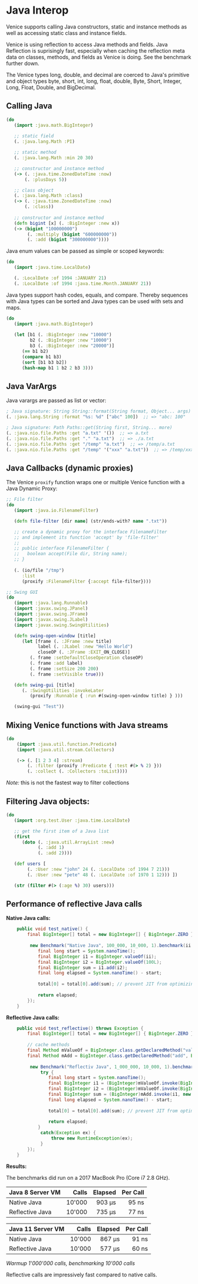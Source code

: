 # Java Interop

Venice supports calling Java constructors, static and instance methods as well as 
accessing static class and instance fields. 

Venice is using reflection to access Java methods and fields. Java Reflection is 
suprisingly fast, especially when caching the reflection meta data on classes, 
methods, and fields as Venice is doing. See the benchmark further down.

The Venice types long, double, and decimal are coerced to Java's primitive and
object types byte, short, int, long, float, double, Byte, Short, Integer, Long, 
Float, Double, and BigDecimal.


## Calling Java

```clojure
(do
   (import :java.math.BigInteger)
   
   ;; static field
   (. :java.lang.Math :PI)

   ;; static method
   (. :java.lang.Math :min 20 30)

   ;; constructor and instance method
   (-> (. :java.time.ZonedDateTime :now) 
       (. :plusDays 5))

   ;; class object
   (. :java.lang.Math :class)
   (-> (. :java.time.ZonedDateTime :now) 
       (. :class))
       
   ;; constructor and instance method
   (defn bigint [x] (. :BigInteger :new x))
   (-> (bigint "100000000")
        (. :multiply (bigint "600000000"))
        (. :add (bigint "300000000"))))
```


Java enum values can be passed as simple or scoped keywords:

```clojure
(do
   (import :java.time.LocalDate)

   (. :LocalDate :of 1994 :JANUARY 21)   
   (. :LocalDate :of 1994 :java.time.Month.JANUARY 21))
```


Java types support hash codes, equals, and compare. Thereby sequences with Java types
can be sorted and Java types can be used with sets and maps.

```clojure
(do
   (import :java.math.BigInteger)
   
   (let [b1 (. :BigInteger :new "10000")
         b2 (. :BigInteger :new "10000")
         b3 (. :BigInteger :new "20000")] 
      (== b1 b2)
      (compare b1 b3)
      (sort [b1 b3 b2])
      (hash-map b1 1 b2 2 b3 3)))
```


## Java VarArgs

Java varargs are passed as list or vector:

```clojure
; Java signature: String String::format(String format, Object... args)
(. :java.lang.String :format "%s: %d" ["abc" 100])  ;; => "abc: 100"

; Java signature: Path Paths::get(String first, String... more)
(. :java.nio.file.Paths :get "a.txt" '())  ;; => a.txt
(. :java.nio.file.Paths :get "." "a.txt")  ;; => ./a.txt
(. :java.nio.file.Paths :get "/temp" "a.txt")  ;; => /temp/a.txt
(. :java.nio.file.Paths :get "/temp" '("xxx" "a.txt"))  ;; => /temp/xxx/a.txt
```


## Java Callbacks (dynamic proxies)

The Venice `proxify` function wraps one or multiple Venice function with 
a Java Dynamic Proxy:

```clojure
;; File filter
(do
   (import :java.io.FilenameFilter)

   (defn file-filter [dir name] (str/ends-with? name ".txt"))

   ;; create a dynamic proxy for the interface FilenameFilter
   ;; and implement its function 'accept' by 'file-filter'
   ;;
   ;; public interface FilenameFilter {
   ;;   boolean accept(File dir, String name);
   ;; }
   
   (. (io/file "/tmp") 
      :list 
      (proxify :FilenameFilter {:accept file-filter})))
```


```clojure
;; Swing GUI
(do
   (import :java.lang.Runnable)
   (import :javax.swing.JPanel)
   (import :javax.swing.JFrame)
   (import :javax.swing.JLabel)
   (import :javax.swing.SwingUtilities)

   (defn swing-open-window [title]
      (let [frame (. :JFrame :new title)
            label (. :JLabel :new "Hello World")
            closeOP (. :JFrame :EXIT_ON_CLOSE)]
         (. frame :setDefaultCloseOperation closeOP)
         (. frame :add label)
         (. frame :setSize 200 200)
         (. frame :setVisible true)))

   (defn swing-gui [title]
      (. :SwingUtilities :invokeLater
         (proxify :Runnable { :run #(swing-open-window title) } )))

   (swing-gui "Test"))
```


## Mixing Venice functions with Java streams

```clojure
(do
    (import :java.util.function.Predicate)
    (import :java.util.stream.Collectors)

    (-> (. [1 2 3 4] :stream)
        (. :filter (proxify :Predicate { :test #(> % 2) }))
        (. :collect (. :Collectors :toList))))
```

_Note:_ this is not the fastest way to filter collections


## Filtering Java objects:

```clojure
(do
   (import :org.test.User :java.time.LocalDate)

   ;; get the first item of a Java list
   (first
      (doto (. :java.util.ArrayList :new)
            (. :add 1)
            (. :add 2))))

   (def users [
        (. :User :new "john" 24 (. :LocalDate :of 1994 7 21)))
        (. :User :new "pete" 48 (. :LocalDate :of 1970 1 12))) ])

   (str (filter #(> (:age %) 30) users)))
```


## Performance of reflective Java calls


**Native Java calls:**

```java
    public void test_native() {
        final BigInteger[] total = new BigInteger[] { BigInteger.ZERO };
        
         new Benchmark("Native Java", 100_000, 10_000, 1).benchmark(ii -> {
            final long start = System.nanoTime();
            final BigInteger i1 = BigInteger.valueOf(ii);
            final BigInteger i2 = BigInteger.valueOf(100L);
            final BigInteger sum = i1.add(i2);               
            final long elapsed = System.nanoTime() - start;
            
            total[0] = total[0].add(sum); // prevent JIT from optimizing too much
               
            return elapsed;
        });
    }
```

**Reflective Java calls:**

```java
    public void test_reflective() throws Exception {
        final BigInteger[] total = new BigInteger[] { BigInteger.ZERO };
        
        // cache methods
        final Method mValueOf = BigInteger.class.getDeclaredMethod("valueOf", long.class);
        final Method mAdd = BigInteger.class.getDeclaredMethod("add", BigInteger.class);
        
         new Benchmark("Reflectiv Java", 1_000_000, 10_000, 1).benchmark(ii -> {
             try {
                final long start = System.nanoTime();
                final BigInteger i1 = (BigInteger)mValueOf.invoke(BigInteger.class, new Object[] {ii});
                final BigInteger i2 = (BigInteger)mValueOf.invoke(BigInteger.class, new Object[] {100L});
                final BigInteger sum = (BigInteger)mAdd.invoke(i1, new Object[] {i2});                  
                final long elapsed = System.nanoTime() - start;
                
                total[0] = total[0].add(sum); // prevent JIT from optimizing too much
                   
                return elapsed;
            }
             catch(Exception ex) {
                 throw new RuntimeException(ex);
             }
        });
    }

```

**Results:**

The benchmarks did run on a 2017 MacBook Pro (Core i7 2.8 GHz).


| Java 8 Server VM  |   Calls | Elapsed | Per Call |
| :---              |    ---: |    ---: |     ---: |
| Native Java       |  10'000 |  903 µs |    95 ns |
| Reflective Java   |  10'000 |  735 µs |    77 ns |

| Java 11 Server VM |   Calls | Elapsed | Per Call |
| :---              |    ---: |    ---: |     ---: |
| Native Java       |  10'000 |  867 µs |    91 ns |
| Reflective Java   |  10'000 |  577 µs |    60 ns |

_Warmup  1'000'000 calls, benchmarking 10'000 calls_

Reflective calls are impressively fast compared to native calls. 

